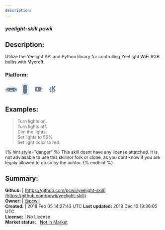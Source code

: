 ```yaml
---
description: 
---
```


### _yeelight-skill.pcwii_  
## Description:  
Utilize the Yeelight API and Python library for controlling YeeLight WiFi RGB bulbs with Mycroft.  
### Platform:  
 ![Mark I](../.gitbook/assets/mark-1-icon.png)  ![Mark II](../.gitbook/assets/mark-2-icon.png)  ![Picroft](../.gitbook/assets/picroft-icon.png)  ![plasmoid](../.gitbook/assets/kde.png)   
  
## Examples:  
> Turn lights on.  
> Turn lights off.  
> Dim the lights.  
> Set lights to 50%  
> Set light color to red.  
  
{% hint style="danger" %}
This skill dosnt have any license attatched. It is not adviasable to use this skillnor fork or clone, as you dont know if you are legaly allowed to do so by the auhtor.
{% endhint %}
  
## Summary:  
**Github:** | [https://github.com/pcwii/yeelight-skill](https://github.com/pcwii/yeelight-skill)  
**Owner:** | [@pcwii](https://github.com/pcwii)  
**Created:** | 2018 Feb 05 14:27:43 UTC  **Last updated:** 2018 Dec 10 19:36:05 UTC  
**License:** | No License  
**Market status:** | [Not in Market](https://market.mycroft.ai/skill/)  
